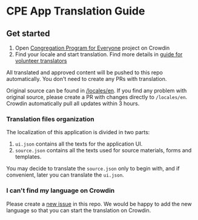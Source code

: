 # CPE App Translation Guide

## Get started

1. Open [Congregation Program for Everyone](https://crowdin.com/project/cpe-lmmo) project on Crowdin
2. Find your locale and start translation. Find more details in [guide for volunteer translators](https://support.crowdin.com/for-volunteer-translators/)

All translated and approved content will be pushed to this repo automatically. You don't need to create any PRs with translation.

Original source can be found in [/locales/en](https://github.com/sws2apps/lmm-oa-sws/tree/main/src/locales/en). If you find any problem with original source, please create a PR with changes directly to `/locales/en`. Crowdin automatically pull all updates within 3 hours.

### Translation files organization

The localization of this application is divided in two parts:

1. `ui.json` contains all the texts for the application UI.
2. `source.json` contains all the texts used for source materials, forms and templates.

You may decide to translate the `source.json` only to begin with, and if convenient, later you can translate the `ui.json`.

### I can't find my language on Crowdin

Please create a [new issue](https://github.com/sws2apps/lmm-oa-sws/issues/new?template=new_language_request.yml) in this repo. We would be happy to add the new language so that you can start the translation on Crowdin.